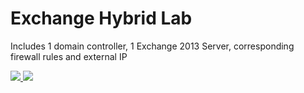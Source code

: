 # Exchange Hybrid Lab

<p>Includes 1 domain controller, 1 Exchange 2013 Server, corresponding firewall rules and external IP</p>

<a href="https://portal.azure.com/#create/Microsoft.Template/uri/https%3A%2F%2Fraw.githubusercontent.com%2FAllanBourne%2FHybridLab%2Fmaster%2Fazuredeploy.json" target="_blank">
    <img src="http://azuredeploy.net/deploybutton.png"/>
</a>
<a href="http://armviz.io/#/?load=https%3A%2F%2Fraw.githubusercontent.com%2FAllanBourne%2FHybridLab%2Fmaster%2Fazuredeploy.json" target="_blank">
    <img src="http://armviz.io/visualizebutton.png"/>
</a>
